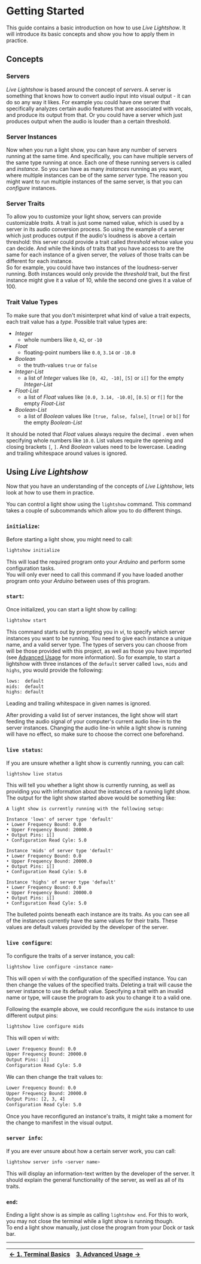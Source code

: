 
# Getting Started

This guide contains a basic introduction on how to use _Live Lightshow_.
It will introduce its basic concepts and show you how to apply them in practice.

## Concepts

### Servers
_Live Lightshow_ is based around the concept of _servers_. A server is something that knows how to convert audio input into visual output - it can do so any way it likes.
For example you could have one server that specifically analyzes certain audio features that are associated with vocals, and produce its output from that. Or you could have a server which just produces output when the audio is louder than a certain threshold.

### Server Instances
Now when you run a light show, you can have any number of servers running at the same time. And specifically, you can have multiple servers of the same type running at once. Each one of these running servers is called and _instance_. So you can have as many _instances_ running as you want, where multiple instances can be of the same _server_ type. The reason you might want to run multiple instances of the same server, is that you can _configure_ instances.

### Server Traits
To allow you to customize your light show, servers can provide customizable _traits_. A trait is just some named value, which is used by a server in its audio conversion process.
So using the example of a server which just produces output if the audio's loudness is above a certain threshold: this server could provide a trait called _threshold_ whose value you can decide.
And while the kinds of traits that you have access to are the same for each instance of a given server, the _values_ of those traits can be different for each instance.  
So for example, you could have two instances of the loudness-server running. Both instances would only provide the _threshold_ trait, but the first instance might give it a value of 10, while the second one gives it a value of 100.

### Trait Value Types
To make sure that you don't misinterpret what kind of value a trait expects, each trait value has a _type_.
Possible trait value types are:
* _Integer_
	* whole numbers like `0`, `42`, or `-10`
* _Float_
	* floating-point numbers like `0.0`, `3.14` or `-10.0`
* _Boolean_
	* the truth-values `true` or `false`
* _Integer-List_
	* a list of _Integer_ values like `[0, 42, -10]`, `[5]` or `i[]` for the empty _Integer-List_
*  _Float-List_
	* a list of _Float_ values like `[0.0, 3.14, -10.0]`, `[0.5]` or `f[]` for the empty _Float-List_
* _Boolean-List_
	* a list of _Boolean_ values like `[true, false, false]`, `[true]` or `b[]` for the empty _Boolean-List_

It should be noted that _Float_ values always require the decimal `.` even when specifying whole numbers like `10.0`. List values require the opening and closing brackets `[`, `]`. And _Boolean_ values need to be lowercase.
Leading and trailing whitespace around values is ignored.

## Using _Live Lightshow_

Now that you have an understanding of the concepts of _Live Lightshow_, lets look at how to use them in practice.

You can control a light show using the `lightshow` command. This command takes a couple of subcommands which allow you to do different things.

### `initialize`:
Before starting a light show, you might need to call:

```bash
lightshow initialize
```

This will load the required program onto your _Arduino_ and perform some configuration tasks.  
You will only ever need to call this command if you have loaded another program onto your _Arduino_ between uses of this program.

### `start`:
Once initialized, you can start a light show by calling:

```bash
lightshow start
```
This command starts out by prompting you in _vi_, to specify which server instances you want to be running. You need to give each instance a unique name, and a valid server type.
The types of servers you can choose from will be those provided with this project, as well as those you have imported (see [Advanced Usage](Documentation/User/4.%20Advanced%20Usage.md) for more information).
So for example, to start a lightshow with three instances of the `default` server called `lows`, `mids` and `highs`, you would provide the following:

```bash
lows:  default
mids:  default
highs: default
```

Leading and trailing whitespace in given names is ignored.

After providing a valid list of server instances, the light show will start feeding the audio signal of your computer's current audio line-in to the server instances. Changing the audio line-in while a light show is running will have no effect, so make sure to choose the correct one beforehand.

### `live status`:
If you are unsure whether a light show is currently running, you can call:

```bash
lightshow live status
```

This will tell you whether a light show is currently running, as well as providing you with information about the instances of a running light show. The output for the light show started above would be something like:

```
A light show is currently running with the following setup:

Instance 'lows' of server type 'default'
• Lower Frequency Bound: 0.0
• Upper Frequency Bound: 20000.0
• Output Pins: i[]
• Configuration Read Cyle: 5.0

Instance 'mids' of server type 'default'
• Lower Frequency Bound: 0.0
• Upper Frequency Bound: 20000.0
• Output Pins: i[]
• Configuration Read Cyle: 5.0

Instance 'highs' of server type 'default'
• Lower Frequency Bound: 0.0
• Upper Frequency Bound: 20000.0
• Output Pins: i[]
• Configuration Read Cyle: 5.0
```

The bulleted points beneath each instance are its traits. As you can see all of the instances currently have the same values for their traits. These values are default values provided by the developer of the server.

### `live configure`:
To configure the traits of a server instance, you call:

```bash
lightshow live configure <instance name>
```

This will open _vi_ with the configuration of the specified instance. You can then change the values of the specified traits. Deleting a trait will cause the server instance to use its default value. Specifying a trait with an invalid name or type, will cause the program to ask you to change it to a valid one.

Following the example above, we could reconfigure the `mids` instance to use different output pins:

```bash
lightshow live configure mids
```

This will open _vi_ with:

```bash
Lower Frequency Bound: 0.0
Upper Frequency Bound: 20000.0
Output Pins: i[]
Configuration Read Cyle: 5.0
```

We can then change the trait values to:

```bash
Lower Frequency Bound: 0.0
Upper Frequency Bound: 20000.0
Output Pins: [2, 3, 4]
Configuration Read Cyle: 5.0
```

Once you have reconfigured an instance's traits, it might take a moment for the change to manifest in the visual output.  

### `server info`:

If you are ever unsure about how a certain server work, you can call:

```bash
lightshow server info <server name>
```

This will display an information-text written by the developer of the server. It should explain the general functionality of the server, as well as all of its traits.

### `end`:

Ending a light show is as simple as calling `lightshow end`. For this to work, you may not close the terminal while a light show is running though.   
To end a light show manually, just close the program from your Dock or task bar.

---

| [← 1. Terminal Basics](1.%20Terminal%20Basics.md) | [3. Advanced Usage →](3.%20Advanced%20Usage.md) |
| - | - |
